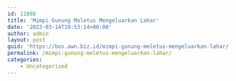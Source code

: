 ```yaml
---
id: 11088
title: 'Mimpi Gunung Meletus Mengeluarkan Lahar'
date: '2023-03-14T19:53:14+00:00'
author: admin
layout: post
guid: 'https://bos.awn.biz.id/mimpi-gunung-meletus-mengeluarkan-lahar/'
permalink: /mimpi-gunung-meletus-mengeluarkan-lahar/
categories:
    - Uncategorized
---
```


